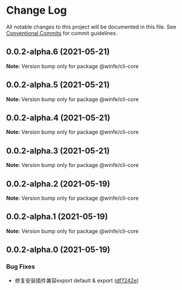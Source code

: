 # Change Log

All notable changes to this project will be documented in this file.
See [Conventional Commits](https://conventionalcommits.org) for commit guidelines.

## 0.0.2-alpha.6 (2021-05-21)

**Note:** Version bump only for package @winfe/cli-core





## 0.0.2-alpha.5 (2021-05-21)

**Note:** Version bump only for package @winfe/cli-core





## 0.0.2-alpha.4 (2021-05-21)

**Note:** Version bump only for package @winfe/cli-core





## 0.0.2-alpha.3 (2021-05-21)

**Note:** Version bump only for package @winfe/cli-core





## 0.0.2-alpha.2 (2021-05-19)

**Note:** Version bump only for package @winfe/cli-core





## 0.0.2-alpha.1 (2021-05-19)

**Note:** Version bump only for package @winfe/cli-core





## 0.0.2-alpha.0 (2021-05-19)


### Bug Fixes

* 修复安装插件兼容export default & export ([df7242e](https://github.com/cool-fe/winex-cli/commit/df7242e8d7799cc383a4f9c9d5e86d1c00671208))
